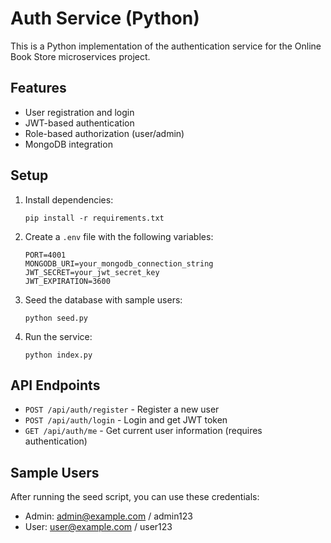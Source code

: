 # Auth Service (Python)

This is a Python implementation of the authentication service for the Online Book Store microservices project.

## Features

- User registration and login
- JWT-based authentication
- Role-based authorization (user/admin)
- MongoDB integration

## Setup

1. Install dependencies:
   ```
   pip install -r requirements.txt
   ```

2. Create a `.env` file with the following variables:
   ```
   PORT=4001
   MONGODB_URI=your_mongodb_connection_string
   JWT_SECRET=your_jwt_secret_key
   JWT_EXPIRATION=3600
   ```

3. Seed the database with sample users:
   ```
   python seed.py
   ```

4. Run the service:
   ```
   python index.py
   ```

## API Endpoints

- `POST /api/auth/register` - Register a new user
- `POST /api/auth/login` - Login and get JWT token
- `GET /api/auth/me` - Get current user information (requires authentication)

## Sample Users

After running the seed script, you can use these credentials:

- Admin: admin@example.com / admin123
- User: user@example.com / user123
